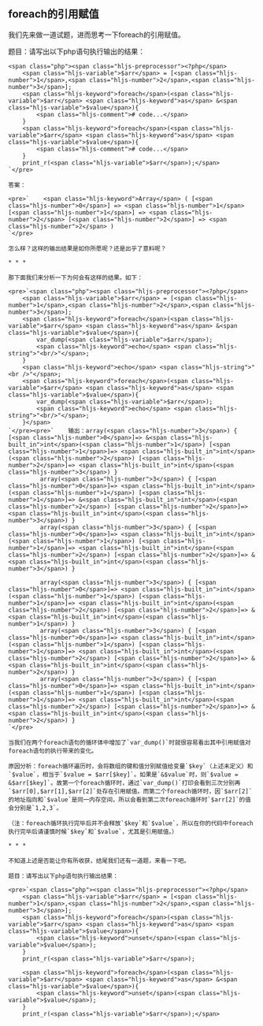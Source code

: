 ## foreach的引用赋值

我们先来做一道试题，进而思考一下foreach的引用赋值。

题目：请写出以下php语句执行输出的结果：  

    <span class="php"><span class="hljs-preprocessor"><?php</span>
        <span class="hljs-variable">$arr</span> = [<span class="hljs-number">1</span>,<span class="hljs-number">2</span>,<span class="hljs-number">3</span>];  
        <span class="hljs-keyword">foreach</span>(<span class="hljs-variable">$arr</span> <span class="hljs-keyword">as</span> &<span class="hljs-variable">$value</span>){
            <span class="hljs-comment"># code...</span>
        }
        <span class="hljs-keyword">foreach</span>(<span class="hljs-variable">$arr</span> <span class="hljs-keyword">as</span> <span class="hljs-variable">$value</span>){
            <span class="hljs-comment"># code...</span>
        }
        print_r(<span class="hljs-variable">$arr</span>);</span>
    `</pre>

    答案：

    <pre>`    <span class="hljs-keyword">Array</span> ( [<span class="hljs-number">0</span>] => <span class="hljs-number">1</span> [<span class="hljs-number">1</span>] => <span class="hljs-number">2</span> [<span class="hljs-number">2</span>] => <span class="hljs-number">2</span> ) 
    `</pre>

    怎么样？这样的输出结果是如你所愿呢？还是出乎了意料呢？

    * * *

    那下面我们来分析一下为何会有这样的结果。如下：

    <pre>`<span class="php"><span class="hljs-preprocessor"><?php</span>
        <span class="hljs-variable">$arr</span> = [<span class="hljs-number">1</span>,<span class="hljs-number">2</span>,<span class="hljs-number">3</span>];  
        <span class="hljs-keyword">foreach</span>(<span class="hljs-variable">$arr</span> <span class="hljs-keyword">as</span> &<span class="hljs-variable">$value</span>){
            var_dump(<span class="hljs-variable">$arr</span>);
            <span class="hljs-keyword">echo</span> <span class="hljs-string">"<br/>"</span>;
        }
        <span class="hljs-keyword">echo</span> <span class="hljs-string">"<br />"</span>;
        <span class="hljs-keyword">foreach</span>(<span class="hljs-variable">$arr</span> <span class="hljs-keyword">as</span> <span class="hljs-variable">$value</span>){
            var_dump(<span class="hljs-variable">$arr</span>);
            <span class="hljs-keyword">echo</span> <span class="hljs-string">"<br/>"</span>;
        }</span>
    `</pre><pre>`    输出：array(<span class="hljs-number">3</span>) { [<span class="hljs-number">0</span>]=> &<span class="hljs-built_in">int</span>(<span class="hljs-number">1</span>) [<span class="hljs-number">1</span>]=> <span class="hljs-built_in">int</span>(<span class="hljs-number">2</span>) [<span class="hljs-number">2</span>]=> <span class="hljs-built_in">int</span>(<span class="hljs-number">3</span>) } 
             array(<span class="hljs-number">3</span>) { [<span class="hljs-number">0</span>]=> <span class="hljs-built_in">int</span>(<span class="hljs-number">1</span>) [<span class="hljs-number">1</span>]=> &<span class="hljs-built_in">int</span>(<span class="hljs-number">2</span>) [<span class="hljs-number">2</span>]=> <span class="hljs-built_in">int</span>(<span class="hljs-number">3</span>) } 
             array(<span class="hljs-number">3</span>) { [<span class="hljs-number">0</span>]=> <span class="hljs-built_in">int</span>(<span class="hljs-number">1</span>) [<span class="hljs-number">1</span>]=> <span class="hljs-built_in">int</span>(<span class="hljs-number">2</span>) [<span class="hljs-number">2</span>]=> &<span class="hljs-built_in">int</span>(<span class="hljs-number">3</span>) } 

             array(<span class="hljs-number">3</span>) { [<span class="hljs-number">0</span>]=> <span class="hljs-built_in">int</span>(<span class="hljs-number">1</span>) [<span class="hljs-number">1</span>]=> <span class="hljs-built_in">int</span>(<span class="hljs-number">2</span>) [<span class="hljs-number">2</span>]=> &<span class="hljs-built_in">int</span>(<span class="hljs-number">1</span>) } 
             array(<span class="hljs-number">3</span>) { [<span class="hljs-number">0</span>]=> <span class="hljs-built_in">int</span>(<span class="hljs-number">1</span>) [<span class="hljs-number">1</span>]=> <span class="hljs-built_in">int</span>(<span class="hljs-number">2</span>) [<span class="hljs-number">2</span>]=> &<span class="hljs-built_in">int</span>(<span class="hljs-number">2</span>) } 
             array(<span class="hljs-number">3</span>) { [<span class="hljs-number">0</span>]=> <span class="hljs-built_in">int</span>(<span class="hljs-number">1</span>) [<span class="hljs-number">1</span>]=> <span class="hljs-built_in">int</span>(<span class="hljs-number">2</span>) [<span class="hljs-number">2</span>]=> &<span class="hljs-built_in">int</span>(<span class="hljs-number">2</span>) }
    `</pre>

    当我们在两个foreach语句的循环体中增加了`var_dump()`时就很容易看出其中引用赋值对foreach语句的执行带来的变化。  

    原因分析：foreach循环遍历时，会将数组的键和值分别赋值给变量`$key`（上述未定义）和`$value`，相当于`$value = $arr[$key]`。如果是`&$value`时，则`$value = &$arr[$key]`。故第一个foreach循环时，通过`var_dump()`打印会看到三次分别再`$arr[0],$arr[1],$arr[2]`处存在引用赋值。而第二个foreach循环时，因`$arr[2]`的地址指向和`$value`是同一内存空间，所以会看到第二次foreach循环时`$arr[2]`的值会分别是`1,2,3`。

    （注：foreach循环执行完毕后并不会释放`$key`和`$value`，所以在你的代码中foreach执行完毕后请谨慎时候`$key`和`$value`，尤其是引用赋值。）

    * * *

    不知道上述是否能让你有所收获，结尾我们还有一道题，来看一下吧。

    题目：请写出以下php语句执行输出结果：  

    <pre>`<span class="php"><span class="hljs-preprocessor"><?php</span>
        <span class="hljs-variable">$arr</span> = [<span class="hljs-number">1</span>,<span class="hljs-number">2</span>,<span class="hljs-number">3</span>];  
        <span class="hljs-keyword">foreach</span>(<span class="hljs-variable">$arr</span> <span class="hljs-keyword">as</span> <span class="hljs-variable">$value</span>){
            <span class="hljs-keyword">unset</span>(<span class="hljs-variable">$value</span>);
        }
        print_r(<span class="hljs-variable">$arr</span>);

        <span class="hljs-keyword">foreach</span>(<span class="hljs-variable">$arr</span> <span class="hljs-keyword">as</span> &<span class="hljs-variable">$value</span>){
            <span class="hljs-keyword">unset</span>(<span class="hljs-variable">$value</span>);
        }
        print_r(<span class="hljs-variable">$arr</span>);</span>
    
